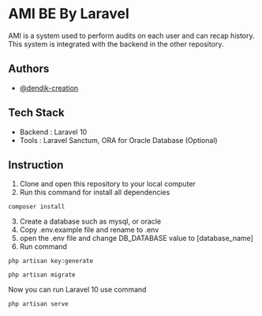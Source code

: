 # AMI BE By Laravel

AMI is a system used to perform audits on each user and can recap history. This system is integrated with the backend in the other repository.

## Authors

- [@dendik-creation](https://www.github.com/dendik-creation)

## Tech Stack

- Backend : Laravel 10
- Tools : Laravel Sanctum, ORA for Oracle Database (Optional)

## Instruction

1. Clone and open this repository to your local computer
2. Run this command for install all dependencies

```
composer install
```

3. Create a database such as mysql, or oracle
4. Copy .env.example file and rename to .env
5. open the .env file and change DB_DATABASE value to [database_name]
6. Run command

```
php artisan key:generate
```

```
php artisan migrate
```

Now you can run Laravel 10 use command

```
php artisan serve
```
